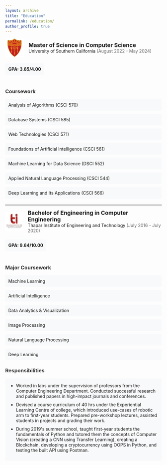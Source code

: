 ```yaml
---
layout: archive
title: "Education"
permalink: /education/
author_profile: true
---
```

<div style="display: flex; align-items: center; margin-bottom: 20px;">
    <img src="/images/usc-logo.png" alt="usc logo" style="height: 60px; width:60px; background-size: cover; margin-right: 15px;"/>
    <div>
        <span style="font-size: 18px; font-weight: bold;">Master of Science in Computer Science</span>
        <br>
        <a href="https://www.usc.edu" style="text-decoration: none;">University of Southern California</a>
        <span style="color: #666;"> (August 2022 - May 2024)</span>
    </div>
</div>

<div style="background-color: #f8f9fa; padding: 10px; border-radius: 5px; display: inline-block; margin-bottom: 20px;">
    <span style="font-weight: bold;">GPA: 3.85/4.00</span>
</div>

<h3 style="color: #333; margin-bottom: 15px;">Coursework</h3>
<div style="display: grid; grid-template-columns: repeat(auto-fill, minmax(300px, 1fr)); gap: 10px; margin-bottom: 20px;">
    <div style="background-color: #f8f9fa; padding: 10px; border-radius: 5px;">Analysis of Algorithms (CSCI 570)</div>
    <div style="background-color: #f8f9fa; padding: 10px; border-radius: 5px;">Database Systems (CSCI 585)</div>
    <div style="background-color: #f8f9fa; padding: 10px; border-radius: 5px;">Web Technologies (CSCI 571)</div>
    <div style="background-color: #f8f9fa; padding: 10px; border-radius: 5px;">Foundations of Artificial Intelligence (CSCI 561)</div>
    <div style="background-color: #f8f9fa; padding: 10px; border-radius: 5px;">Machine Learning for Data Science (DSCI 552)</div>
    <div style="background-color: #f8f9fa; padding: 10px; border-radius: 5px;">Applied Natural Language Processing (CSCI 544)</div>
    <div style="background-color: #f8f9fa; padding: 10px; border-radius: 5px;">Deep Learning and Its Applications (CSCI 566)</div>
</div>

<hr />

<div style="display: flex; align-items: center; margin-bottom: 20px;">
    <img src="/images/thapar.png" alt="thapar logo" style="height: 60px; width:60px; background-size: cover; margin-right: 15px;"/>
    <div>
        <span style="font-size: 18px; font-weight: bold;">Bachelor of Engineering in Computer Engineering</span>
        <br>
        <a href="https://www.thapar.edu" style="text-decoration: none;">Thapar Institute of Engineering and Technology</a>
        <span style="color: #666;"> (July 2016 - July 2020)</span>
    </div>
</div>

<div style="background-color: #f8f9fa; padding: 10px; border-radius: 5px; display: inline-block; margin-bottom: 20px;">
    <span style="font-weight: bold;">GPA: 9.64/10.00</span>
</div>

<h3 style="color: #333; margin-bottom: 15px;">Major Coursework</h3>
<div style="display: grid; grid-template-columns: repeat(auto-fill, minmax(300px, 1fr)); gap: 10px; margin-bottom: 20px;">
    <div style="background-color: #f8f9fa; padding: 10px; border-radius: 5px;">Machine Learning</div>
    <div style="background-color: #f8f9fa; padding: 10px; border-radius: 5px;">Artificial Intelligence</div>
    <div style="background-color: #f8f9fa; padding: 10px; border-radius: 5px;">Data Analytics & Visualization</div>
    <div style="background-color: #f8f9fa; padding: 10px; border-radius: 5px;">Image Processing</div>
    <div style="background-color: #f8f9fa; padding: 10px; border-radius: 5px;">Natural Language Processing</div>
    <div style="background-color: #f8f9fa; padding: 10px; border-radius: 5px;">Deep Learning</div>
</div>

<h3 style="color: #333; margin-bottom: 15px;">Responsibilities</h3>
<div style="background-color: #f8f9fa; padding: 15px; border-radius: 5px; margin-bottom: 20px;">
    <ul style="margin: 0; padding-left: 20px;">
        <li style="margin-bottom: 10px;">Worked in labs under the supervision of professors from the Computer Engineering Department. Conducted successful research and published papers in high-impact journals and conferences.</li>
        <li style="margin-bottom: 10px;">Devised a course curriculum of 40 hrs under the Experiential Learning Centre of college, which introduced use-cases of robotic arm to first-year students. Prepared pre-workshop lectures, assisted students in projects and grading their work.</li>
        <li style="margin-bottom: 10px;">During 2019's summer school, taught first-year students the fundamentals of Python and tutored them the concepts of Computer Vision (creating a CNN using Transfer Learning), creating a Blockchain, developing a cryptocurrency using OOPS in Python, and testing the built API using Postman.</li>
    </ul>
</div>


